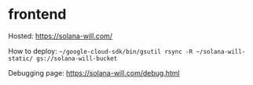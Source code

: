 # frontend

Hosted: https://solana-will.com/

How to deploy: `~/google-cloud-sdk/bin/gsutil rsync -R ~/solana-will-static/ gs://solana-will-bucket`

Debugging page: https://solana-will.com/debug.html
